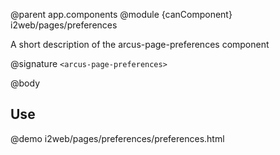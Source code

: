 @parent app.components
@module {canComponent} i2web/pages/preferences <arcus-page-preferences>

A short description of the arcus-page-preferences component

@signature `<arcus-page-preferences>`

@body

## Use

@demo i2web/pages/preferences/preferences.html